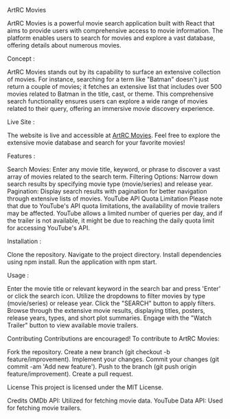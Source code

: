 ArtRC Movies

ArtRC Movies is a powerful movie search application built with React that aims to provide users with comprehensive access to movie information. The platform enables users to search for movies and explore a vast database, offering details about numerous movies.

Concept :

ArtRC Movies stands out by its capability to surface an extensive collection of movies. For instance, searching for a term like "Batman" doesn't just return a couple of movies; it fetches an extensive list that includes over 500 movies related to Batman in the title, cast, or theme. This comprehensive search functionality ensures users can explore a wide range of movies related to their query, offering an immersive movie discovery experience.

Live Site :

The website is live and accessible at [ArtRC Movies](https://1z99.github.io/movie/). Feel free to explore the extensive movie database and search for your favorite movies!

Features :

Search Movies: Enter any movie title, keyword, or phrase to discover a vast array of movies related to the search term.
Filtering Options: Narrow down search results by specifying movie type (movie/series) and release year.
Pagination: Display search results with pagination for better navigation through extensive lists of movies.
YouTube API Quota Limitation
Please note that due to YouTube's API quota limitations, the availability of movie trailers may be affected. YouTube allows a limited number of queries per day, and if the trailer is not available, it might be due to reaching the daily quota limit for accessing YouTube's API.

Installation :

Clone the repository.
Navigate to the project directory.
Install dependencies using npm install.
Run the application with npm start.

Usage :

Enter the movie title or relevant keyword in the search bar and press 'Enter' or click the search icon.
Utilize the dropdowns to filter movies by type (movie/series) or release year.
Click the "SEARCH" button to apply filters.
Browse through the extensive movie results, displaying titles, posters, release years, types, and short plot summaries.
Engage with the "Watch Trailer" button to view available movie trailers.

Contributing
Contributions are encouraged! To contribute to ArtRC Movies:

Fork the repository.
Create a new branch (git checkout -b feature/improvement).
Implement your changes.
Commit your changes (git commit -am 'Add new feature').
Push to the branch (git push origin feature/improvement).
Create a pull request.

License
This project is licensed under the MIT License.

Credits
OMDb API: Utilized for fetching movie data.
YouTube Data API: Used for fetching movie trailers.
